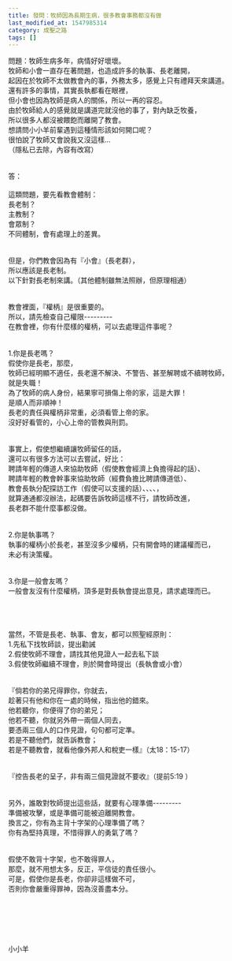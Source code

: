 ```yaml
---
title: 發問：牧師因為長期生病，很多教會事務都沒有做
last_modified_at: 1547985314
category: 成聖之路
tags: []
---
```


<p>問題：牧師生病多年，病情好好壞壞。<br/>牧師和小會一直存在著問題，也造成許多的執事、長老離開，<br/>起因在於牧師不太做教會內的事，外務太多，感覺上只有禮拜天來講道。<br/>還有許多的事情，其實長執都看在眼裡，<br/>但小會也因為牧師是病人的關係，所以一再的容忍。<br/>由於牧師給人的感覺就是講道完就沒他的事了，對內缺乏牧養，<br/>所以很多人都沒被餵飽而離開了教會。<br/>想請問小小羊前輩遇到這種情形該如何開口呢？<br/>很怕說了牧師又會說我又沒這樣...<br/>（隱私已去除，內容有改寫）<br/><!--more--><br/><br/>答：<br/><br/>這類問題，要先看教會體制：<br/>長老制？<br/>主教制？<br/>會眾制？<br/>不同體制，會有處理上的差異。<br/><br/><br/>但是，你們教會因為有『小會』（長老群），<br/>所以應該是長老制。<br/>以下針對長老制來講。（其他體制雖無法照辦，但原理相通）<br/><br/><br/>教會裡面，『權柄』是很重要的。<br/>所以，請先檢查自己權限---------<br/>在教會裡，你有什麼樣的權柄，可以去處理這件事呢？<br/> <br/><br/>1.你是長老嗎？<br/>假使你是長老，那麼，<br/>牧師已經明顯不適任，長老還不解決、不警告、甚至解聘或不續聘牧師，<br/>就是失職！<br/>為了牧師的病人身份，結果寧可損傷上帝的家，這是大罪！<br/>是順人而非順神！<br/>長老的責任與權柄非常重，必須看管上帝的家。<br/>沒好好看管的，小心上帝的管教與刑罰。<br/><br/><br/>事實上，假使想繼續讓牧師留任的話，<br/>還可以有很多方法可以去嘗試，好比：<br/>聘請年輕的傳道人來協助牧師（假使教會經濟上負擔得起的話）、<br/>聘請年輕的教會幹事來協助牧師（經費負擔比聘請傳道低）、<br/>教會長執分配探訪工作（假使可以支援的話）、、、、，<br/>就算通通都沒辦法，起碼要告訴牧師這樣不行，請牧師改進，<br/>長老群不能什麼事都沒做。<br/><br/> <br/>2.你是執事嗎？<br/>執事的權柄小於長老，甚至沒多少權柄，只有開會時的建議權而已，<br/>未必有決策權。<br/><br/><br/>3.你是一般會友嗎？<br/>一般會友沒有什麼權柄，頂多是對長執會提出意見，請求處理而已。<br/><br/><br/><br/><br/>當然，不管是長老、執事、會友，都可以照聖經原則：<br/>1.先私下找牧師談，提出勸誡<br/>2.假使牧師不理會，請找其他見證人一起去私下談<br/>3.假使牧師繼續不理會，則於開會時提出（長執會或小會）<br/><br/><br/>『倘若你的弟兄得罪你，你就去，<br/>趁著只有他和你在一處的時候，指出他的錯來。<br/>他若聽你，你便得了你的弟兄；<br/>他若不聽，你就另外帶一兩個人同去，<br/>要憑兩三個人的口作見證，句句都可定準。<br/>若是不聽他們，就告訴教會；<br/>若是不聽教會，就看他像外邦人和稅吏一樣』（太18：15-17）<br/><br/><br/>『控告長老的呈子，非有兩三個見證就不要收』（提前5:19 ）<br/><br/> <br/>另外，誰敢對牧師提出這些話，就要有心理準備---------<br/>準備被攻擊，或是準備可能被迫離開教會。<br/>換言之，你有為主背十字架的心理準備了嗎？<br/>你有為堅持真理，不惜得罪人的勇氣了嗎？<br/> <br/><br/>假使不敢背十字架，也不敢得罪人，<br/>那麼，就不用想太多，反正，平信徒的責任很小。<br/>可是，假使你是長老，你卻非這樣做不可，<br/>否則你會嚴重得罪神，因為沒善盡本分。<br/> <br/><br/><br/><br/><br/><br/>小小羊<br/><br/><br/><br/></p>